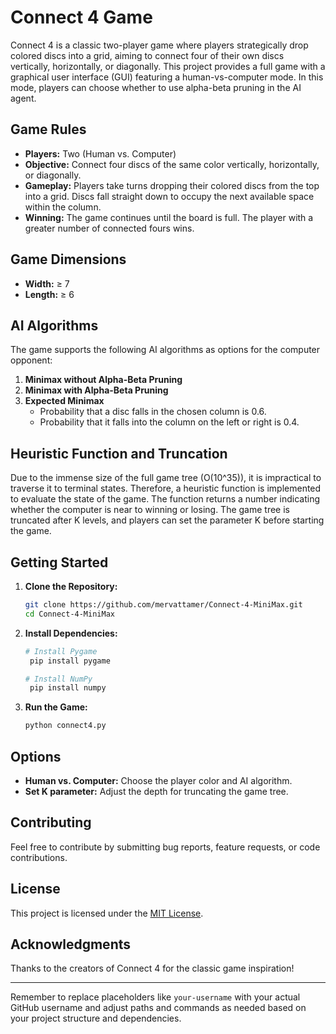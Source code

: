 # Connect 4 Game

Connect 4 is a classic two-player game where players strategically drop colored discs into a grid, aiming to connect four of their own discs vertically, horizontally, or diagonally. This project provides a full game with a graphical user interface (GUI) featuring a human-vs-computer mode. In this mode, players can choose whether to use alpha-beta pruning in the AI agent.

## Game Rules

- **Players:** Two (Human vs. Computer)
- **Objective:** Connect four discs of the same color vertically, horizontally, or diagonally.
- **Gameplay:** Players take turns dropping their colored discs from the top into a grid. Discs fall straight down to occupy the next available space within the column.
- **Winning:** The game continues until the board is full. The player with a greater number of connected fours wins.

## Game Dimensions

- **Width:** ≥ 7
- **Length:** ≥ 6

## AI Algorithms

The game supports the following AI algorithms as options for the computer opponent:

1. **Minimax without Alpha-Beta Pruning**
2. **Minimax with Alpha-Beta Pruning**
3. **Expected Minimax**
   - Probability that a disc falls in the chosen column is 0.6.
   - Probability that it falls into the column on the left or right is 0.4.

## Heuristic Function and Truncation

Due to the immense size of the full game tree (O(10^35)), it is impractical to traverse it to terminal states. Therefore, a heuristic function is implemented to evaluate the state of the game. The function returns a number indicating whether the computer is near to winning or losing. The game tree is truncated after K levels, and players can set the parameter K before starting the game.

## Getting Started

1. **Clone the Repository:**
   ```bash
   git clone https://github.com/mervattamer/Connect-4-MiniMax.git
   cd Connect-4-MiniMax
   ```

2. **Install Dependencies:**
   ```bash
   # Install Pygame
    pip install pygame

   # Install NumPy
    pip install numpy

3. **Run the Game:**
   ```bash
   python connect4.py
   ```

## Options

- **Human vs. Computer:** Choose the player color and AI algorithm.
- **Set K parameter:** Adjust the depth for truncating the game tree.


## Contributing

Feel free to contribute by submitting bug reports, feature requests, or code contributions.

## License

This project is licensed under the [MIT License](LICENSE).

## Acknowledgments

Thanks to the creators of Connect 4 for the classic game inspiration!

---

Remember to replace placeholders like `your-username` with your actual GitHub username and adjust paths and commands as needed based on your project structure and dependencies.
